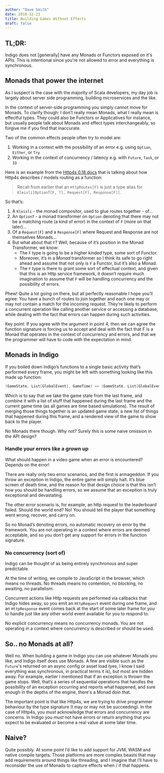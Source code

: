 ```yaml
---
author: "Dave Smith"
date: 2018-12-23
title: Building Games Without Effects
draft: false
---
```


## TL;DR:

Indigo does not [generally] have any Monads or Functors exposed on it's APIs. This is intentional since you're not allowed to error and everything is synchronous.

## Monads that power the internet

As I suspect is the case with the majority of Scala developers, my day job is largely about server side programming, building microservices and the like.

In the context of server-side programming you simply cannot move for Monads. To clarify though: I don’t really mean Monads, what I really mean is effectful types. They could also be Functors or Applicatives for instance, but usually people talk about Monads and effect types interchangeably, so forgive me if you find that inaccurate.

Two of the common effects people often try to model are:

1. Working in a context with the possibility of an error e.g. using `Option`, `Either`, or `Try`
2. Working in the context of concurrency / latency e.g. with `Future`, `Task`, or `IO`

Here is an example from the [Http4s 0.18 docs](https://http4s.org/v0.18/dsl/) that is talking about how Http4s describes / models routing as a function:

>Recall from earlier that an `HttpRoutes[F]` is just a type alias for `Kleisli[OptionT[F, ?], Request[F], Response[F]]`.

So that’s:

1. A `Kleisli` - the monad compositor, used to glue routes together - of...
2. An `OptionT` - a monad transformer on `Option` denoting that there may not be a matching route (a kind of error) in the context of `F` (more on that later)...
3. Of a `Request[F]` and a `Response[F]` where Request and Response are not themselves Monads...
4.  But what about that `F`? Well, because of it’s position in the Monad Transformer, we know:
    - The `F` type is going to be a higher kinded type, some sort of Functor.
    - Moreover, it’s in a *Monad* transformer so I think its safe to go right ahead and assume that not only is `F` a Functor, but it’s also a Monad.
    - The `F` type is there to grant some sort of effectual context, and given that this is an Http service framework, it doesn’t require much imagination to assume that `F` will be handling concurrency and the possibility of errors.

Phew! Quite a lot going on there, but all perfectly reasonable I hope you’ll agree:
You have a bunch of routes to join together and each one may or may not contain a match for the incoming request. They’re likely to perform a concurrent operation like calling another service or accessing a database, while dealing with the fact that errors can happen during such activities.

Key point:
If you agree with the argument in point 4, then we can agree the function signature is forcing us to accept and deal with the fact that F is a Monad that operates in the context of concurrency and errors, and that we the programmer will have to code with the expectation in mind.

## Monads in Indigo

If you boiled down Indigo’s functions to a single basic activity that’s performed every frame, you might be left with something looking like this made up function:

```scala
(GameState, List[GlobalEvent], GameTime) => (GameState, List[GlobalEvents], RenderedView)
```

Which is to say that we take the game state from the last frame, and combine it with a list of stuff that happened during the last frame and the current game time (as all games are time based simulations). The result of merging those things together is an updated game state, a new list of things that happened during this frame, and a rendered view of the game to show back to the player.

No Monads there though. Why not? Surely this is some naive omission in the API design?

### Handle your errors like a grown up

What should happen in a video game when an error is encountered? Depends on the error!

There are really only two error scenarios, and the first is armageddon. If you throw an exception in Indigo, the entire game will simply halt. It’s blue screen of death time, and the reason for that design choice is that this isn’t how you should be handling errors, so we assume that an exception is truly exceptional and devastating.

The other error scenario is, for example, an http request to the leaderboard failed. Should the world end? No! You should tell the player that something went wrong, recover, and carry on.

So no Monad’s denoting errors, no automatic recovery on error by the framework. You are not operating in a context where errors are deemed acceptable, and so you don’t get any support for errors in the function signature.

### No concurrency (sort of)

Indigo can be thought of as being entirely synchronous and super predictable.

At the time of writing, we compile to JavaScript in the browser, which means no threads. No threads means no contention, no blocking, no awaiting, no parallelism.

Concurrent actions like Http requests are performed via callbacks that Indigo hides away, so you emit an `HttpRequest` event during one frame, and an `HttpResponse` event comes back at the start of some later frame for you to handle just like any other world event available for you to respond to.

No explicit concurrency means no concurrency monads. You are not operating in a context where concurrency is described or should be used.

## So.. no Monads at all?

Well no. When building a game in Indigo you can use whatever Monads you like, and Indigo itself does use Monads. A few are visible such as the `Future`'s returned on an async config or asset load (yes, I know I said everything was synchronous, in practical terms it is), but most are hidden away. For example, earlier I mentioned that if an exception is thrown the game stops. Well, that’s a series of sequential operations that handles the possibility of an exception occurring and reports what happened, and sure enough in the depths of the engine, there's a Monad doin that.

The important point is that like Http4s, we are trying to drive programmer behaviour by the type signature (I may or may not be succeeding). In the case of Http4s, you *must* acknowledge that errors and concurrency are concerns. In Indigo you *must* not have errors or return anything that you expect to be evaluated or become a real value at some later time.

## Naive?

Quite possibly. At some point I’d like to add support for JVM, WASM and native compile targets. Those platforms are more complex beasts that may add requirements around things like threading, and I imagine that I’ll have to reconsider the use of Monads to capture effects when / if that happens.
